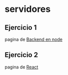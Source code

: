 # servidores
## Ejercicio 1
pagina de [Backend en node ](http://ec2-54-146-67-80.compute-1.amazonaws.com/)
## Ejercicio 2
pagina de [React](http://54.146.67.80/)
